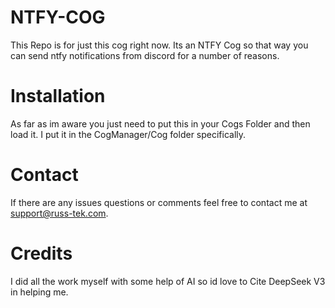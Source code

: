 # NTFY-COG
This Repo is for just this cog right now. Its an NTFY Cog so that way you can send ntfy notifications from discord for a number of reasons.

# Installation
As far as im aware you just need to put this in your Cogs Folder and then load it. I put it in the CogManager/Cog folder specifically.

# Contact
If there are any issues questions or comments feel free to contact me at support@russ-tek.com.

# Credits
I did all the work myself with some help of AI so id love to Cite DeepSeek V3 in helping me. 
